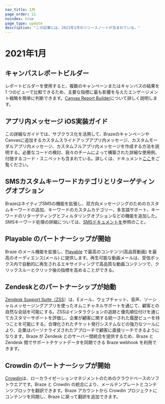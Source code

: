 ```yaml
---
nav_title: 1月
page_order: 11
noindex: true
page_type: update
description: "この記事には、2021年1月のリリースノートが含まれている。"
---
```

# 2021年1月

## キャンバスレポートビルダー

レポートビルダーを使用すると、複数のキャンペーンまたはキャンバスの結果を 1 つのビューで比較できるため、主要な指標に最も影響を与えたエンゲージメント戦略を簡単に判断できます。[Canvas Report Builder]({{site.baseurl}}/user_guide/analytics/reporting/report_builder/)について詳しく説明します。

## アプリ内メッセージ iOS実装ガイド

この詳細なガイドでは、サブクラス化を活用して、BrazeのキャンペーンやCanvasに追加するカスタムスライドアップアプリ内メッセージ、カスタムモーダルアプリ内メッセージ、カスタムフルアプリ内メッセージを作成する方法を説明する。必要なコードの検討、我々のチームによって構築された詳細な使用例、付随するコード・スニペットも含まれている。詳しくは、ドキュメント[ここ]({{site.baseurl}}/developer_guide/platforms/legacy_sdks/ios/in-app_messaging/implementation_guide/)をご覧ください。 

## SMSカスタムキーワードカテゴリとリターゲティングオプション

BrazeはネイティブSMSの機能を拡張し、双方向メッセージングのためのカスタムキーワードの追加、キーワードのカスタムカテゴリー、多言語サポート、キーワードのリターゲティングとフィルタリングオプションなどの機能を追加した。SMSキーワード処理の詳細については、[SMSドキュメントを]({{site.baseurl}}/user_guide/message_building_by_channel/sms_mms_rcs/keywords/keyword_handling/)参照のこと。 

## Playable のパートナーシップが開始

Braze のメール機能を拡張し、[Playable]({{site.baseurl}}/partners/playable/) で最高のコンテンツ(高品質動画) を最高のオーディエンス(メール) に提供します。再生可能な動画メールは、受信ボックス内で自動的に再生されるエキサイティングで高品質な動画コンテンツで、クリックスルーとクリック後の指標を高めることができる。 

## Zendeskとのパートナーシップが始動

[Zendesk Support Suite（ZSS]({{site.baseurl}}/partners/zendesk/)）は、Eメール、ウェブチャット、音声、ソーシャルメッセージングアプリを使ったオムニチャネルサポートを通じて、顧客との自然な会話を可能にする。ZSSはインタラクションの追跡と優先順位付けを通じてカスタマーサポートを評価し、企業が顧客に関する統一された履歴ビューを持つことを可能にする。合理化されたチケット発行システムなどの強力なツールにより、企業はパーソナライズされたアプローチで顧客に直接リーチできるようになります。Braze が Zendesk とのサーバー間統合を提供するため、Braze と Zendesk 間でサポートチケットデータを同期できる Braze webhook を利用できます。 

## Crowdin のパートナーシップが開始

[Crowdin]({{site.baseurl}}/partners/crowdin/)は、ローカライゼーションマネジメントのためのクラウドベースのソフトウエアです。Braze と Crowdin の統合により、メールテンプレートとコンテンツブロックを翻訳できます。Braze アカウントから Crowdin プロジェクトにコンテンツを同期し、Braze に戻って翻訳を追加できます。


